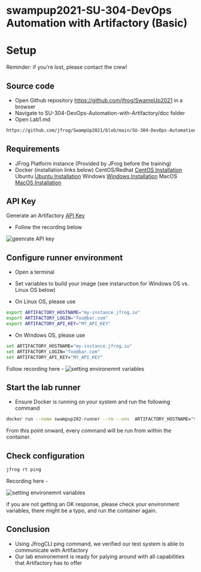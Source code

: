 # swampup2021-SU-304-DevOps Automation with Artifactory (Basic)
# Setup

Reminder: if you're lost, please contact the crew!

## Source code

- Open Github repository https://github.com/jfrog/SwampUp2021 in a browser
- Navigate to SU-304-DevOps-Automation-with-Artifactory/doc folder
- Open Lab1.md

```bash
https://github.com/jfrog/SwampUp2021/blob/main/SU-304-DevOps-Automation-with-Artifactory/doc/Lab1.md
```

## Requirements

- JFrog Platform instance (Provided by JFrog before the training)
- Docker (installation links below)
CentOS/Redhat [CentOS Installation](https://docs.docker.com/engine/install/centos/)
Ubuntu [Ubuntu Installation](https://docs.docker.com/engine/install/ubuntu/)
Windows [Windows Installation](https://docs.docker.com/docker-for-windows/install/)
MacOS [MacOS Installation](https://docs.docker.com/docker-for-mac/install/)

## API Key

Generate an Artifactory [API Key](https://www.jfrog.com/confluence/display/JFROG/User+Profile#UserProfile-APIKey)
- Follow the recording below 

![geenrate API key](https://i.imgur.com/ElFGv6b.gif)

## Configure runner environment

- Open a terminal

- Set variables to build your image (see instaruction for Windows OS vs. Linux OS below) 

- On Linux OS, please use
```bash
export ARTIFACTORY_HOSTNAME="my-instance.jfrog.io"
export ARTIFACTORY_LOGIN="foo@bar.com"
export ARTIFACTORY_API_KEY="MY_API_KEY"
```

- On Windows OS, please use
```bash
set ARTIFACTORY_HOSTNAME="my-instance.jfrog.io"
set ARTIFACTORY_LOGIN="foo@bar.com"
set ARTIFACTORY_API_KEY="MY_API_KEY"
```
Follow recording here - 
![setting environemnt variables](https://i.imgur.com/BastCGE.gif)

## Start the lab runner
- Ensure Docker is running on your system and run the following command 

```bash
docker run --name swampup202-runner --rm --env  ARTIFACTORY_HOSTNAME="${ARTIFACTORY_HOSTNAME}" --env ARTIFACTORY_LOGIN="${ARTIFACTORY_LOGIN}" --env ARTIFACTORY_API_KEY="${ARTIFACTORY_API_KEY}" -it -v "/var/run/docker.sock:/var/run/docker.sock" swampup202.jfrog.io/swampup/swampup202-runner
```

From this point onward, every command will be run from within the container.

## Check configuration

```bash
jfrog rt ping
```
Recording here - 

![setting environemnt variables](https://i.imgur.com/DHIbKfk.gif)

if you are not getting an OK response, please check your environment variables, there might be a typo, and run the container again.



## Conclusion 
- Using JfrogCLI ping command, we verified our test system is able to communicate with Artifactory
- Our lab environement is ready for palying around with all capabilities that Artifactory has to offer

